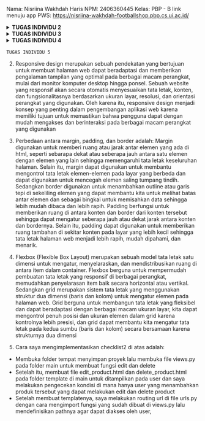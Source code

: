 Nama: Nisriina Wakhdah Haris
 NPM: 2406360445
 Kelas: PBP - B
link menuju app PWS: https://nisriina-wakhdah-footballshop.pbp.cs.ui.ac.id/

<details>
<Summary><b>TUGAS INDIVIDU 2</b></Summary>

1. Cara saya mengimplementasikan daftar checklist yang harus dikerjakan adalah, sebagai berikut:
    - Hal pertama yang saya lakukan adalah membaca tutorial 0 dan 1 agar saya benar-benar paham fungsi setiap langkah yang harus dilakukan
    - Selain membaca tutorial, saya juga menonton video di youtube yang berkaitan dengan cara membuat proyek pada Django untuk pemula
    - Setelah saya paham langkah-langkahnya, saya mulai menyiapkan virtual enviroment dan membuat file requirements.txt yang berisi dependecies berkaitan dengan proyek yg akan dibuat lalu menginstall seluruh dependecies yang dibutuhkan
    - Membuat proyek Django, repositori untuk menyimpan proyek tsb di git, dan file .env.prod yang berisi krendesial database dan mengisi file .env dg PRODUCTION=False 
    - Membuat project baru pada web PWS dan mengganti remote URL pws dengan link project yang baru, menggunakan perintah git remote set-url pws <link>
    - Menambahkan domain pada ALLOWED_HOSTS yang ada di file settings.py
    - Melakukan add, commit, dan push ke repostiori yang sudah dibuat di git dan melakukan push ke pws master
    - Setelah membuat proyek Django, saya membuat aplikasi bernama main lalu membuat model untuk aplikasi pada file models.py
    - Pada file views.py, saya membuat fungsi show_main untuk menampilkan output yang berisi nama aplikasi, nama, dan npm saya. Fungsi tersebut saya hubungkan dengan file template bernama main.html yang sudah saya buat pada folder templates
    - Membuat model dan fitur-fiturnya pada file models.py
    - Menjalankan perintah python manage.py makemigration dan python manage.py migrate untuk menyimpan perubahan model pada database
    - Membuat file urls.py pada folder main lalu menambahkan URLPattern untuk melakukan routing URL aplikasi main, di sini saya menambahkan url untuk memanggil fungsi show_main yang sudah dibuat pada file views.py (level aplikasi)
    - Menambahkan rute URL untuk  mengarahkan path URL '' ke rute yang sudah dibuat pada file urls.py yang ada di folder main. Hal ini dilakukan pada file urls.py yg ada di dalam folder football_shop untuk mengatur rute URL pada level proyek
    - Melakukan push ke repositori git untuk menyimpan perubahan2 tsb dan push ke pws master

2. Berikut ini adalah bagan request client ke aplikasi web berbabasis Django
![alt text](https://github.com/NisriinaWakhdah/football-shop/blob/master/django_77d5263d13.webp?raw=true)
sumber gambar: https://www.biznetgio.com/news/django

    Penjelasan:
    - Client mengirimkan request ke server melalui browser, misalnya dengan mengakses sebuah URL
    - Setelah server mendapatkan url dr client, Django akan mecocokan request dengan pola URL (URL Configuration) yang sudah didefiniskan di dalam urls.py pada level proyek
    - Jika pola tersebut cocok dengan url.py yang berada di level proyek, maka akan dilanjutkan ke file urls.py level aplikasi untuk mecocokan pola yang ada di dalam aplikasi
    - Lalu, jika terdapat kecocokan pola pada file level aplikasi tersebut, maka Django akan memanggil fungsi yang sesuai pada file views.py
    - Jika fungsi pada views.py membutuhkan data, maka akan berinteraksi dengan model yang menyimpan data-data tersebut di dalam database
    - views.py akan mengambil data dari model dengan cara melakukan Query dan database akan mengembalikan hasil query tersebut ke model yg akan disalurkan kembali ke view.py
    - Setelah request client diproses dan data tersedia, maka view akan memilih template HTML yang sesuai untuk dirender
    - Hasil akhirnya adalah Django akan mengirimkan HTTP response dalam bentuk HTML ke browser yang akan ditampilkan di web browser client

3. Peran settings.py adalah:
    - Untuk mengonfigurasi proyek Django secara keseluruhan
    - Mengelola daftar aplikasi yang teritegrasi dalam proyek, hal ini dapat dilakukan pada INSTALLED_APPS. Dalam kasus tugas individu ini, kita membuat app bernama main. Setelah membuat app tsb, kita perlu menambahkan aplikasi bernama 'main' ke dalam daftar aplikasi yang ada (INSTALLED_APPS) agar dapat terhubung dengan proyek Django
    - Mengelola pengaturan terkait bahasa dan zona waktu (LANGUAGE_CODE dan TIME_ZONE)
    - Mengatur daftar domain yang diizinkan untuk mengakses website melalui ALLOWED_HOSTS
    - Menentukan database yang dipakai melalui DATABASES

4.  Cara kerja migrasi database di Django adalah dengan menjalankan perintah makemigration dan migrate, di mana perintah makemigartion berfungsi untuk membuat file migrasi yang berisi perubah pada model, sedangkan perintah migrate berfungsi untuk mengaplikasikan perubahan pada model yang sudah ada pada file migrasi tsb ke dalam database. Berikut ini adalah urutan pengerjaannya:
    - Buka file models.py pada direktori aplikasi yang kita buat
    - Membuat atau mengubah model dari proyek yang berada pada aplikasi
    - Setelah mengisi file models.py jalankan perintah python manage.py makemigrations untuk membuat file migrasi yang merekam perubahan
    - Untuk mengaplikasikan perubahan model ke dalam database lokal, jalankan perintah python manage.py migrate

5. Django dijadikan sebagai permulaan pembelajaran karena:
    - Django memiliki konsep yang terstruktur karena menerapkan pola arsitektur MTV. Hal ini dikarenakan Django memisahkan logika bisnis (model), logika presentasi (template), dan view.
    - Django menggunakan bahasa python yang syntaxnya relatif mudah dimengerti dan tidak terlalu panjang  dibanding bahasa yang lain (misalnya Java, C, dll) sehingga cocok untuk pemula
    - Django memiliki fitur bawaan yang lengkap sehingga pemula tidak perlu meng-install library tambahan dan tidak perlu membuat dari nol
    - Hasilnya bisa cepat dilihat melalui broweser
    - Django merupakan salah satu framework yang open source dan banyak digunakan. Oleh karena itu, terdapat banyak sumber belajar yang dapat diakses jika kita mengalami kesulitan

6.  Feedback untuk kakak asdos di Tutorial 1 adalah: terima kasih sudah fast respon saat saya bertanya di forum diskusi discord, sudah stand-by dan hadir untuk membantu kami saat mengalami kendala, dan terima kasih juga karena telah membuatkan langkah-langkah tutorial yang jelas dan mudah dimengerti sehingga saya dapat mengikutinya dengan baikk

</details>

<details>
<Summary><b>TUGAS INDIVIDU 3</b></Summary>

1. Dalam mengimplementasikan sebuah platform, kita memerlukan data delivery agar data dapat diakses, diproses, dan didistribusikan secara efisien dan tepat waktu. Selain itu, data delivery memiliki peran penting dalam memastikan akurasi data, mendekteksi kesalahan, menjaga kualitas data, dan memastikan data memenuhi suatu kriteria tertentu. Oleh karena itu, data delivery dapat meningkatkan efisiensi operasional, mempercepat pengambilan keputusan, dan memastikan bahwa semua orang yang terlibat memiliki akses ke informasi yang sama dan konsisten sehingga dapat mengurangi kesalahan dalam penggunaan data

2. Menurut saya, JSON lebih baik daripada XML karena hasil data yang diperoleh menggunakan format JSON lebih mudah dibaca dan ringkas jika dibandingkan dengan format XML. Namun, bukan berarti format XML tidak lebih baik daripada format JSON karena perbadingan antara kedua format tersebut disesuaikan oleh tujuan dan kebutuhan sistem atau pengguna. Alasan JSON lebih populer daripada XML adalah hasil data yang diperoleh menggunakan format JSON lebih ringkas dan sederhana serta mudah dibaca dan dipahami oleh pengguna. Selain itu, JSON menggunakan memori yang lebih sedikit, proses penguraiannya lebih cepat dan aman, dan syntax yang digunakan lebih mudah ditulis.

3. Pada Django, method is_valid() berfungsi untuk memvalidasi formulir. Metode tersebut akan memeriksa data yang dikirim dalam formulir apakah sesuai dengan persyaratan yang telah didefinisikan dalam kelas formulir atau tidak sebelum diproses lebih lanjut atau disimpan ke dalam database. Jika data yang diperiksa tidak valid, maka method tersebut akan menghasilkan nilai False dan mengirimkan pesan mengenai kesalahan pada data yang dikrim atau error kepada pengguna untuk diperbaiki

4. Token CSRF (csrf_token) adalah nilai rahasia, unik dan tidak dapat diprediksi, yang dibuat aplikasi pada sisi server untuk melindungi pengguna dari serangan berbahaya. Token ini merupakan langkah keamanan unik yang dirancang untuk melidungi aplikasi web dari permintaan yang tidak sah atau berbahaya. Hal yang akan terjadi jika kita tidak menambahkan csrf_token adalah situs web akan rentan terhadap serangan Cross-Site Request Forgery (CSRF)yang memungkinkan penyerang/hacker melakukan tindakan atas nama pengguna tanpa sepengetahuan mereka. Kondisi seperti ini dapat dimanfaatkan oleh hacker dengan mencoba untuk membuat pengguna yang terautentikasi melakukan aksi yang tidak diinginkan di website tanpa sepengetahuan mereka, seperti membuat pengguna mengirim uang atau mengubah email di akun mereka hanya dengan mengklik link yang tampaknya tidak berbahaya dan hacker dapat mengakses data sensitif pengguna, seperti email, alamat, nomor telepon, dll. Selain itu, dari sisi pengembang web, hal ini dapat memengaruhi reputasi mereka sehingga dapat kehilangan kepercayaan dari pengguna.

5.  Cara saya mengimplementasikan checklist di atas adalah pertama saya membuka file views.py pada folder main dan membuat 4 funsgi untuk melihat objek dalam format XML, JSON, XML by ID, dan JSON by ID dan menambahkan try-exception pada fungsi XML by ID dan JSON by ID untuk menangkap error saat ID dari product tidak ada. Setelah itu, saya membuka urls.py dan mengimport keempat fungsi teserbut dari views.py. Setelah fungsi2 tersebut berhasil diimport, saya menambahkan path baru pada urlPatterns agar client dapat mengakses url tersebut dan menampilkan logika fungsi yang sudah dibuat pada file views.py. Lalu, saya mencoba menjalankan server localhost untuk mengetes apakah path yang ditambahkan sudah dapat diakses. Setelah berhasil membuat 4 fungsi tersebut, saya membuat folder template pada direktori utama dan membuat base.html yang digunakan sebagai template untuk file html yang lain. Setelah itu, saya mengubah file main.html pada folder main agar dapat meng-extend template base.html. Sesudah itu, saya membuat file bernama forms.py pada folder main yang mengimport model dari kelas Product yang sudah dibuat pada file models.py dan membuat struktur form yang dapat menambahkan produk baru dan mengindetifikasi atribut apa saja yang dapat dimasukkan saat menambahkan produk. Setelah itu, membuka file views.py dan mengimport form yang telah dibuat pada file forms.py serta model produk yang telah dibuat pada file models.py, membuat fungsi add_product untuk menghasilkan form yang dapat menambahkan produk baru dan membuat file add_product.html yang meng-extend base.html agar dapat menampilkan form pada aplikasi web dan menambahkan kode pada main.html untuk menampilkan tombol "Add Product" yang akan mengarahkan langsung ke halaman form. Setelah itu, saya menambahkan path pada urlPatterns di file urls.py agar client dapat mengakses halaman form untuk menambahkan objek. Setelah berhasil membuat halaman form, saya membuat fungsi show_product pada file views.py yang bertujuan untuk melihat details dari produk yang ditambahkan dan membuat file detail_product.html yang juga meng-extend base.html dan berfungsi sebagai struktur dari tampilan yang akan dihasilkan saat pengguna ingin melihat detail objek. Menambahkan path baru yang dapat menampilkan fungsi show_product pada urlPatterns di file urls.py yang berada di direktori main\templates.

6. Terima kasih kepada asdos yang sudah bersedia dan fast response untuk menjawab pertanyaan-pertanyaan dan membantu saya selama mengerjakan tugas individu 3.

- Screenshoot akses url XML
![alt text](https://github.com/NisriinaWakhdah/football-shop/blob/master/Screenshot%202025-09-14%20204423.png?raw=true)

- Screenshoot akses url JSON
![alt text](https://github.com/NisriinaWakhdah/football-shop/blob/master/Screenshot%202025-09-14%20204500.png?raw=true)

- Screenshot akses url XML by ID
![alt text](https://github.com/NisriinaWakhdah/football-shop/blob/master/Screenshot%202025-09-14%20204702.png?raw=true)

- Screenshot akses url JSON by ID
![alt text](https://github.com/NisriinaWakhdah/football-shop/blob/master/Screenshot%202025-09-14%20204639.png?raw=true)

</details>

<details>
<Summary><b>TUGAS INDIVIDU 4</b></Summary>

1. Django AuthenticationForm adalah formulir autentikasi bawaan Django yang digunakan untuk memverifikasi kredensial pengguna saat login ke suatu aplikasi. Formulir autentikasi ini menangani akun pengguna, grup, izin, dan sesi pengguna berbasis cookie. Kelebihan Django AuthenticationForm adalah:
    - Autentikasi pengguna ini telah diuji secara ekstensif oleh banyak  aplikasi yang menggunakannya dalam lingkup produksi sehingga fitur ini terbukti bekerja dengan baik dalam dunia nyata
    - Sistem ini mendapat dukungan resmi langsung dari para pengelola atau komunitas Django sehingga ada jaminan perbaikan dan keamanan dari sumber resmi
    - Sistem ini fleksibel karena dibangun dengan cara yang sangat generik sehingga bisa disesuaikan dengan kebutuhan proyek dan dengan mempertimbangkan bahwa terdapat banyak pengguna yang mungkin perlu memperluas fungsionalitas aplikasinya
    - Syntaxnya cenderung simpel dan mudah dipahami karena ditulis dengan bahasa python 
Selain itu, kekurangannya adalah:
    - Django menyediakan banyak fitur dan alat bawaan untuk autentikasi dan lainnya sehingga memerlukan waktu yang lebih lama untuk dipelajari dan dipahami oleh pengembang dan tidak langsung berlaku untuk sistem autentikasi yang lain
    - Sistem autentikasi Django dibuat fleksibel dan generik (tidak spesifik untuk satu jenis aplikasi saja) sehingga tidak dapat langsung disesuaikan untuk kebutuhan tiap aplikasi sehingga pengembang harus menyesuaikannya sendiri dengan kebutuhan yang ada, hal ini bisa merepotkan
    - Sistem autentikasi yang sederhana ini bisa saja tidak cocok untuk aplikasi yang membutuhkan fitur yang lebih kompleks

2. Perbedaan autentikasi dan otorisasi adalah autentikasi berfungsi untuk memverifikasi dan mengonfirmasi kebenaran identitas pengguna atau layanan yang mencoba untuk mengakses sistem, sedangkan otorisasi bertujuan untuk memberi pengguna atau layanan izin mengakses (hak akses) data atau melakukan tindakan tertentu. Django mengimplementasikan autentikasi dengan menggunakan fungsi bawaan Django dan diimport melalui: from django.contrib.auth import authenticate, login, logout. Fitur utamanya adalah melakukan autentikasi, login, dan logout, saat user berhasil login (authenticate() + login()), Django membuat session ID yang bersifat rahasia dan menyimpannya dalam cookie di browser pengguna dan saat user melakukan logout, session ID dan cookie tersebut akan dihapus. Selain itu, Django menyediakan sistem permissions, groups dan decorators/mixins yang dapat digunakan untuk mengatrur izin akses pengguna, contoh decorator yang dapat digunakan adalah login_required dan permission_required dari sistem autentikasi Django (diimport melalui from django.contrib.auth.decorators import login_required, permission_required). Decorator ini diletakkan di atas kode fungsi yang menurut kita tidak dapat diakses oleh sembarang pengguna, di mana hanya pengguna khusus saja yang dapat diperbolehkan untuk mengaskes fungsi tersebut, misalnya pengguna yang sudah memiliki akun dan berhasil login. Decorators tidak mengubah isi kode fungsi tersebut, melainkan dapat kita gunakan untuk menambah fungsionalitas suatu fungsi

3. Penyimpanan session adalah menyimpan data dalam pasangan kunci-nilai dalam peramban web, namun penyimpanan tersebut hanya tersedia hingga sesi tersebut aktif, di mana jika user keluar dari situs web, maka semua data yang tersimpan akan dihapus. Kelebihan penyimpanan sesi adalah:
    - Keamanan data terjamin karena data disimpan selama sesi berlangsung dan otomatis dihapus ketika sesi berakhir
    - Data yang disimpan bersifat sementara sehingga dapat meminimalkan kekacauan dan ruang penyimpanan di situs web user
    - Penyimpanan ini mudah diimplementasikan dan digunakan pada aplikasi daring karena APInya mudah dipahami
    Selain itu, kekurangannya adalah:
    - Penyimpanan sesi terbatas karena tergantung dengan webnya dan biasanya hanya memiliki batas penyimpanan dari 5 sampai 10 MB sehingga tidak sesuai untuk penyimpanan skala besar
    - User bisa saja mengalami kesulitan untuk mengakses data karena data akan dihapus ketika sesi berakhir karena penyimpanan ini bergantung pada sesi penulusuran yang sedang aktif
    - Cakupan penyimpanan seso adalah penelusuran saat ini yang tidak bisa dibagikan ke seluruh tab atau jendela aplikasi web sehingga proses berbagi data antar komponen aplikasi yang sama atau berbeda dapat menjadi masalah
Selain itu, terdapat penyimpanan cookies, yaitu file teks kecil (berisi data) yang disimpan pada perangkat pengguna ketika ia mengakses situs web untuk pertama kalinya. Kelebihan cookie antara lain adalah:
    - Cookie digunakan untuk mengigat preferensi pengguna sehingga dapat menciptakan pengalaman yang lebih personal bagi pengguna dan halaman web dapat dimuat dengan cepat
    - Menyimpan data seperti informasi login atau isi keranjang belanja sehingga dapat menyederhanakan cara user berinteraksi dengan situs web
    - Membantu meningkatkan kinerja halaman web dan menempati sedikit memori melalui penyimpanan data dalam cache dan mengurangi permintaan server
    - Mudah digunakan karena browser otomatis mengirim cookie ke server setiap request
    Berikut ini adalah kekurangan penyimpanan cookie:
    - Data yang disimpan dapat dicuri dengan serangan XXS dan disalahgunakan tanpa sepengetahuan pemiliknya sehingga keamanannya tidak terjamin
    - Jika user mematikan cookie, maka cookie mungkin tidak berfungsi secara efektif di setiap perangkat karena beberapa fitur aplikasi tidak akan jalan yang mengakibatkan pengalaman user yang tidak konsisten
    - Tidak dapat menyimpan data yang complex dan hanya bisa menyimpan data berbentuk teks biasa
    - Pengguna dapat menghapus cookie sehingga dapat kehilangan status login,kehilangan preferensi atau pengaturan, dan tidak bisa mengakses ke session lama, seperti isi keranjang belanja, draft, dll

4. Sebenarnya penggunaan cookie aman secara defaultnya karena hanya berupa data teks dan tidak dapat mentrasfer malware atau virus. Akan tetapi data yang disimpan di dalam cookie berisiko untuk dicuri dan disalahgunakan oleh pihak yang tidak bertanggung jawab sehingga dapat merugikan user. Hal ini dapat terjadi apabila kita tidak memberikan pengamanan pada cookie yang ada, misalnya cookie tidak dienkripsi dan tidak dikirim melalui HTTPS. Risiko potensial yang harus diwaspadai adalah kasus Cross Site Scripting (XSS) di mana seseorang bisa mencuri cookies dari pengguna yang sudah melakukan login ke sebuah website dengan cara menyuntikkan kode/script berbahaya yang digunakan untuk mencuri cookie user. Selain itu, terdapat kasus pembajakan sesi (session hijacking) di mana hacker dapat mencegat cookie yang dikirimkan melalui jaringan yang tidak aman, seperti wi-fi publik, dan juga terdapat kasus Cross-site Request Forgery (CSRF) di mana hacker melakukan request autentikasi atau cookie pengguna kepada user yang sedang mengakses aplikasi web tersebut untuk mendapatkan informasi penting yang dimiliki user. Cara Django menangani hal ini adalah dengan mengatur keamanan cookie menggunakan beberapa settings bawaan, seperti SESSION_COOKIE_SECURE = True (hanya dikirim lewat HTTPS), SESSION_COOKIE_HTTPONLY = True (mencegah skrip sisi klien mengakses cookie), SESSION_COOKIE_SAMESIT (Membantu mencegah kebocoran informasi, menjaga privasi pengguna , dan memberikan perlindungan terhadap serangan CSRF), CSRF_COOKIE_SECURE = True, dan CSRF_COOKIE_HTTPONLY = True untuk melindungi token CSRF. Oleh karena itu, aman atau tidaknya suatu cookie tergantung pada bagaimana cookie tersebut dikelola dan diamankan. Jika cookie disimpan dengan benar dan diberikan perlindungan khusus, maka risiko pencurian data cookie dapat diminimalisir dibandingkan dengan cookie yang tidak diberikan perlindungan sama sekali.

5. Cara saya mengimplementasikan checklist tersebut adalah:
    - Pertama saya membuka folder football-shop dan membuat fungsi untuk registrasi, login, dan logout pada file views.py. Setelah membuat fungsi-fungsi tersebut, saya membuka urls.py pada folder main dan melakukan import fungsi2 yang sudah dibuat di views.py untuk menambahkan urlPatterns agar user dapat mengakses fungsi2 tersebut. Selain itu, pada file views.py saya menambahkan import datetime, HttpResponseRedirect, dan reverse agar dapat menggunakan dan menyimpan cookie yang berisi timestamp terkahir kali pengguna melakukan login. Setelah itu, menambahkan key-value baru, yaitu last_login pada fungsi show_main ke dalam variabel context agar dapat mengakses data di cookie yang sudah terdaftar dan agar informasi last_login dapat ditampilkan di halaman utama aplikasi. Saya juga menambahkan dekorator pada fungsi show_main, show_product, dan add_product agar halaman utama dan product hanya bisa diakses oleh pengguna yang sudah terautentikasi
    - Membuat template dengan tipe html untuk fungsi regitrasi, login, dan logout yang akan ditampilkan di halaman web. Selain itu, pada template registasi.html saya menambahkan button untuk mereset input yang dimasukkan pengguna agar user dapat menghapusnya sekaligus saat ada kesalahan dalam menuliskan username atau password saat regitrasi
    - Setelah berhasil membuat fungsi2 tersebut dan templatenya, saya membuka file models.py yang berada di folder main dan melakukan import User. Setelah berhasil mengimport User ke dalam model, saya menambahkan kode user = models.ForeignKey(User, on_delete=models.CASCADE, null=True) pada class Product dan kode ini berfungsi untuk menghubungkan suatu product dengan user. Setelah itu menambahkan beberapa kode pada add_product agar setiap product yang dibuat akan otomatis terhubung dengan pengguna yang membuatnya dan menambahkan kode yang berguna untuk memfilter produk pada fungsi show_main sesuai dengan request dari user, dan menambahkan tombol untuk memfilter produk pada halaman uatama di file main.html dan juga menambahkan nama penjual produk pada file detail_product.html
    - Melakuka python makemigrations dan migrate agar perubahan pada model dapat disimpan dan diperbarui
    - Menjalankan program secara lokal dan membuat 2 akun pengguna dan setiap pengguna menjual 3 barang (dummy data) untuk mengetes apakah kode berjalan dengan baik
    - Setelah kode dipastikan dapat berjalan dengan baik, saya melakukan add, commit, dan push ke GitHub dan push ke PWS

    username: soKlin
    pass : dijaminBersih7

    username: maruko.chan
    pass: chibihaha22
</details>

    TUGAS INDIVIDU 5
2. Responsive design merupakan sebuah pendekatan yang bertujuan untuk membuat halaman web dapat beradaptasi dan memberikan pengalaman tampilan yang optimal pada berbagai macam perangkat, mulai dari monitor komputer desktop hingga ponsel. Sebuah website yang responsif akan secara otomatis menyesuaikan tata letak, konten, dan fungsionalitasnya berdasarkan ukuran layar, resolusi, dan orientasi perangkat yang digunakan. Oleh karena itu, responsive design menjadi konsep yang penting dalam pengembangan aplikasi web karena memiliki tujuan untuk memastikan bahwa pengguna dapat dengan mudah mengakses dan berinteraksi pada berbagai macam perangkat yang digunakan 

3. Perbedaan antara margin, padding, dan border adalah:
Margin digunakan untuk memberi ruang atau jarak antar elemen yang ada di html, seperti sebarapa dekat atau seberapa jauh antara satu elemen dengan elemen yang lain sehingga memengaruhi tata letak keseluruhan halaman. Selain itu, margin dapat digunakan untuk membantu mengontrol tata letak elemen-elemen pada layar yang berbeda dan dapat digunakan untuk mencegah elemen saling tumpang tindih. Sedangkan border digunakan untuk menambahkan outline atau garis tepi di sekeliling elemen yang dapat membantu kita untuk melihat batas antar elemen dan sebagai bingkai untuk memisahkan data sehingga lebih mudah dibaca dan lebih rapih. Padding berfungsi untuk memberikan ruang di antara konten dan border dari konten tersebut sehingga dapat mengatur seberapa jauh atau dekat jarak antara konten dan bordernya. Selain itu, padding dapat digunakan untuk memberikan ruang tambahan di sekitar konten pada layar yang lebih kecil sehingga tata letak halaman web menjadi lebih rapih, mudah dipahami, dan menarik.

4. Flexbox (Flexible Box Layout) merupakan sebuah model tata letak satu dimensi untuk mengatur, menyelaraskan, dan mendistribusikan ruang di antara item dalam container. Flexbox berguna untuk mempermudah pembuatan tata letak yang responsif di berbagai perangkat, memudahkan penyelarasan item baik secara horizontal atau vertikal. Sedangkan grid merupakan sistem tata letak yang menggunakan struktur dua dimensi (baris dan kolom) untuk mengatur elemen pada halaman web. Grid berguna untuk membangun tata letak yang fleksibel dan dapat beradaptasi dengan berbagai macam ukuran layar, kita dapat mengontrol penuh posisi dan ukuran elemen dalam grid karena kontrolnya lebih presisi, dan grid dapat membantu kita mengatur tata letak pada kedua sumbu (baris dan kolom) secara bersamaan karena strukturnya dua dimensi

5. Cara saya mengimplementasikan checklist2 di atas adalah:
- Membuka folder tempat menyimpan proyek lalu membuka file views.py pada folder main untuk membuat fungsi edit dan delete
- Setelah itu, membuat file edit_product.html dan delete_product.html pada folder template di main untuk ditampilkan pada user dan saya melakukan pengecekan kondisi di mana hanya user yang menambahkan produk tersebut yang dapat melakukan edit dan delete product
- Setelah membuat templatenya, saya melakukan routing url di file urls.py dengan cara mengimport fungsi yang sudah dibuat di views.py lalu mendefinisikan pathnya agar dapat diakses oleh user, 